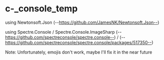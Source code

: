 # c-_console_temp

using Newtonsoft.Json
(--https://github.com/JamesNK/Newtonsoft.Json--)

using Spectre.Console / Spectre.Console.ImageSharp
(--https://github.com/spectreconsole/spectre.console--) / (--https://github.com/spectreconsole/spectre.console/packages/517350--)

Note:
Unfortunately, emojis don't work, maybe I'll fix it in the near future
